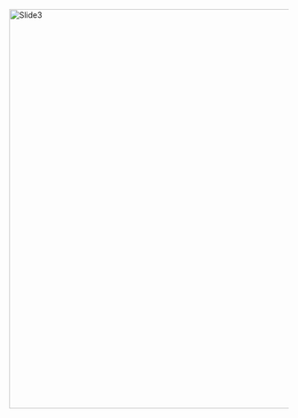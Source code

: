 
<img width="960" height="720" alt="Slide3" src="https://github.com/user-attachments/assets/b7d54765-4b81-449f-a476-83696f1a1369" />
